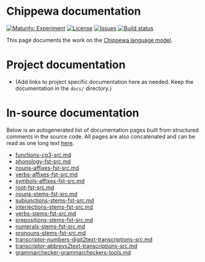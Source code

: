 # Chippewa documentation

[![Maturity: Experiment](https://img.shields.io/badge/Maturity-Experiment-black.svg)](https://giellalt.github.io/MaturityClassification.html)
[![License](https://img.shields.io/github/license/giellalt/lang-ciw)](https://raw.githubusercontent.com/giellalt/lang-ciw/main/LICENSE)
[![Issues](https://img.shields.io/github/issues/giellalt/lang-ciw)](https://github.com/giellalt/lang-ciw/issues)
[![Build status](https://github.com/giellalt/lang-ciw/workflows/Speller%20CI+CD/badge.svg)](https://github.com/giellalt/lang-ciw/actions)

This page documents the work on the [Chippewa language model](https://github.com/giellalt/lang-ciw). 

# Project documentation

* (Add links to project specific documentation here as needed. Keep the documentation in the `docs/` directory.)

# In-source documentation

Below is an autogenerated list of documentation pages built from structured comments in the source code. All pages are also concatenated and can be read as one long text [here](ciw.md).
* [functions-cg3-src.md](functions-cg3-src.md)
* [phonology-fst-src.md](phonology-fst-src.md)
* [nouns-affixes-fst-src.md](nouns-affixes-fst-src.md)
* [verbs-affixes-fst-src.md](verbs-affixes-fst-src.md)
* [symbols-affixes-fst-src.md](symbols-affixes-fst-src.md)
* [root-fst-src.md](root-fst-src.md)
* [nouns-stems-fst-src.md](nouns-stems-fst-src.md)
* [subjunctions-stems-fst-src.md](subjunctions-stems-fst-src.md)
* [interjections-stems-fst-src.md](interjections-stems-fst-src.md)
* [verbs-stems-fst-src.md](verbs-stems-fst-src.md)
* [prepositions-stems-fst-src.md](prepositions-stems-fst-src.md)
* [numerals-stems-fst-src.md](numerals-stems-fst-src.md)
* [pronouns-stems-fst-src.md](pronouns-stems-fst-src.md)
* [transcriptor-numbers-digit2text-transcriptions-src.md](transcriptor-numbers-digit2text-transcriptions-src.md)
* [transcriptor-abbrevs2text-transcriptions-src.md](transcriptor-abbrevs2text-transcriptions-src.md)
* [grammarchecker-grammarcheckers-tools.md](grammarchecker-grammarcheckers-tools.md)
